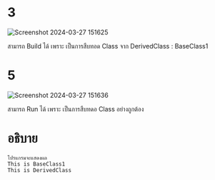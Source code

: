 # 3 #
![Screenshot 2024-03-27 151625](https://github.com/ironmanwin1/03376836-OOP-2566-Lab-08/assets/144198724/1ce282c4-e108-4b57-ab6c-84537287e24e)


สามารถ Build ได้ เพราะ เป็นการสืบทอด Class จาก DerivedClass : BaseClass1
# 5 #

![Screenshot 2024-03-27 151636](https://github.com/ironmanwin1/03376836-OOP-2566-Lab-08/assets/144198724/c8d233ad-fbff-44b5-802c-301a17cea59f)

สามารถ Run ได้ เพราะ เป็นการสืบทดอ Class อย่างถูกต้อง
# อธิบาย #
```
โปรแกรมจะแสดงผล
This is BaseClass1
This is DerivedClass

